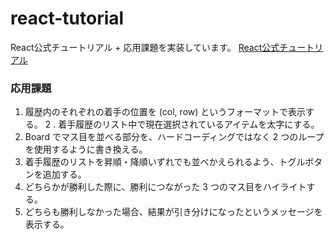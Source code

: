 # react-tutorial
React公式チュートリアル + 応用課題を実装しています。
[React公式チュートリアル](https://ja.reactjs.org/tutorial/tutorial.html)

### 応用課題
1.  履歴内のそれぞれの着手の位置を (col, row) というフォーマットで表示する。
2 . 着手履歴のリスト中で現在選択されているアイテムを太字にする。
3. Board でマス目を並べる部分を、ハードコーディングではなく 2 つのループを使用するように書き換える。
4. 着手履歴のリストを昇順・降順いずれでも並べかえられるよう、トグルボタンを追加する。
5. どちらかが勝利した際に、勝利につながった 3 つのマス目をハイライトする。
6. どちらも勝利しなかった場合、結果が引き分けになったというメッセージを表示する。